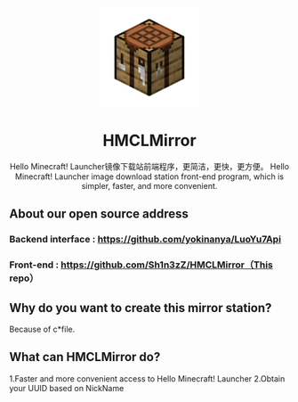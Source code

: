 <div align="center">
  <img src="./images/logo.png" width="180" height="180" alt="NoneBotPluginLogo">
</div>
<div align="center">

# HMCLMirror
Hello Minecraft! Launcher镜像下载站前端程序，更简洁，更快，更方便。
Hello Minecraft! Launcher image download station front-end program, which is simpler, faster, and more convenient.

</div>

## About our open source address
### Backend interface : https://github.com/yokinanya/LuoYu7Api
### Front-end : https://github.com/Sh1n3zZ/HMCLMirror（This repo）

## Why do you want to create this mirror station?
Because of c*file.

## What can HMCLMirror do?
1.Faster and more convenient access to Hello Minecraft! Launcher
2.Obtain your UUID based on NickName